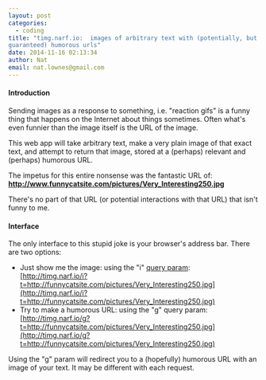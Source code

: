 ```yaml
---
layout: post
categories:
  - coding
title: "timg.narf.io:  images of arbitrary text with (potentially, but not
guaranteed) humorous urls"
date: 2014-11-16 02:13:34
author: Nat
email: nat.lownes@gmail.com
---
```

#### Introduction

Sending images as a response to something, i.e. "reaction gifs" is a funny thing
that happens on the Internet about things sometimes.  Often what's even funnier
than the image itself is the URL of the image.

This web app will take arbitrary text, make a very plain image of that exact
text, and attempt to return that image, stored at a (perhaps) relevant and
(perhaps) humorous URL.

The impetus for this entire nonsense was the fantastic URL of:
**http://www.funnycatsite.com/pictures/Very_Interesting250.jpg**

There's no part of that URL (or potential interactions with that URL) that isn't
funny to me.

#### Interface

The only interface to this stupid joke is your browser's address bar.  There are
two options:

* Just show me the image:  using the "i" [query
  param](http://en.wikipedia.org/wiki/Query_string):
[http://timg.narf.io/i?t=http://funnycatsite.com/pictures/Very_Interesting250.jpg](http://timg.narf.io/i?t=http://funnycatsite.com/pictures/Very_Interesting250.jpg)
* Try to make a humorous URL:  using the "g" query param:
[http://timg.narf.io/g?t=http://funnycatsite.com/pictures/Very_Interesting250.jpg](http://timg.narf.io/g?t=http://funnycatsite.com/pictures/Very_Interesting250.jpg)

Using the "g" param will redirect you to a (hopefully) humorous URL with an
image of your text.  It may be different with each request.
